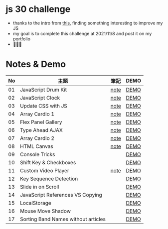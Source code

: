 # js 30 challenge

- thanks to the intro from [this](https://github.com/wesbos/JavaScript30), finding something interesting to improve my JS
- my goal is to complete this challenge at 2021/11/8 and post it on my portfolio
- 💪💪💪

# Notes & Demo

| No | 主題 | 筆記 | DEMO |
| --- | --- | --- | --- |
| 01 | JavaScript Drum Kit | [note](https://github.com/Joy-port/js30/tree/main/01) | [DEMO](https://joy-port.github.io/js30/01/#) |
| 02 | JavaScript Clock | [note](https://github.com/Joy-port/js30/tree/main/02) | [DEMO](https://joy-port.github.io/js30/02/#) |
| 03 | Update CSS with JS | [note](https://github.com/Joy-port/js30/tree/main/03) | [DEMO](https://joy-port.github.io/js30/03/#) |
| 04 | Array Cardio 1 | [note](https://github.com/Joy-port/js30/tree/main/04) | [DEMO](https://joy-port.github.io/js30/04/#) |
| 05 | Flex Panel Gallery | [note](https://github.com/Joy-port/js30/tree/main/05) | [DEMO](https://joy-port.github.io/js30/05/#) |
| 06 | Type Ahead AJAX | [note](https://github.com/Joy-port/js30/tree/main/06) | [DEMO](https://joy-port.github.io/js30/06/#) |
| 07 | Array Cardio 2  | [note](https://github.com/Joy-port/js30/tree/main/07) | [DEMO](https://joy-port.github.io/js30/07/#) |
| 08 | HTML Canvas | [note](https://github.com/Joy-port/js30/tree/main/08) | [DEMO](https://joy-port.github.io/js30/08/#) |
| 09 | Console Tricks | [](https://github.com/Joy-port/js30/tree/main/09) | [DEMO](https://joy-port.github.io/js30/09/#) |
| 10 | Shift Key & Checkboxes | [](https://github.com/Joy-port/js30/tree/main/10) | [DEMO](https://joy-port.github.io/js30/10/#) |
| 11 | Custom Video Player | [note](https://github.com/Joy-port/js30/tree/main/11) | [DEMO](https://joy-port.github.io/js30/11/#) |
| 12 | Key Sequence Detection | [](https://github.com/Joy-port/js30/tree/main/12) | [DEMO](https://joy-port.github.io/js30/12/#) |
| 13 | Slide in on Scroll | [](https://github.com/Joy-port/js30/tree/main/13) | [DEMO](https://joy-port.github.io/js30/13/#) |
| 14 | JavaScript References VS Copying | [](https://github.com/Joy-port/js30/tree/main/14) | [DEMO](https://joy-port.github.io/js30/14/#) |
| 15 | LocalStorage | [](https://github.com/Joy-port/js30/tree/main/15) | [DEMO](https://joy-port.github.io/js30/15/#) |
| 16 | Mouse Move Shadow | [](https://github.com/Joy-port/js30/tree/main/16) | [DEMO](https://joy-port.github.io/js30/16/#) |
| 17 | Sorting Band Names without articles | [](https://github.com/Joy-port/js30/tree/main/17) | [DEMO](https://joy-port.github.io/js30/17/#) |


